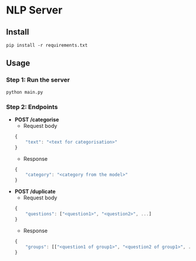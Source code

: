 # NLP Server
## Install
`pip install -r requirements.txt`

## Usage
### Step 1: Run the server
`python main.py`

### Step 2: Endpoints
* **POST /categorise**
    * Request body
    ```javascript
    {
        "text": "<text for categorisation>"
    }
    ```
    * Response
    ```javascript
    {
        "category": "<category from the model>"
    }
    ```
* **POST /duplicate**
    * Request body
    ```javascript
    {
        "questions": ["<question1>", "<question2>", ...]
    }
    ```
    * Response
    ```javascript
    {
        "groups": [["<question1 of group1>", "<question2 of group1>", ...], ...]
    }
    ```